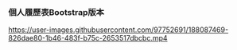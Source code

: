 ### 個人履歷表Bootstrap版本

https://user-images.githubusercontent.com/97752691/188087469-826dae80-1b46-483f-b75c-2653517dbcbc.mp4

